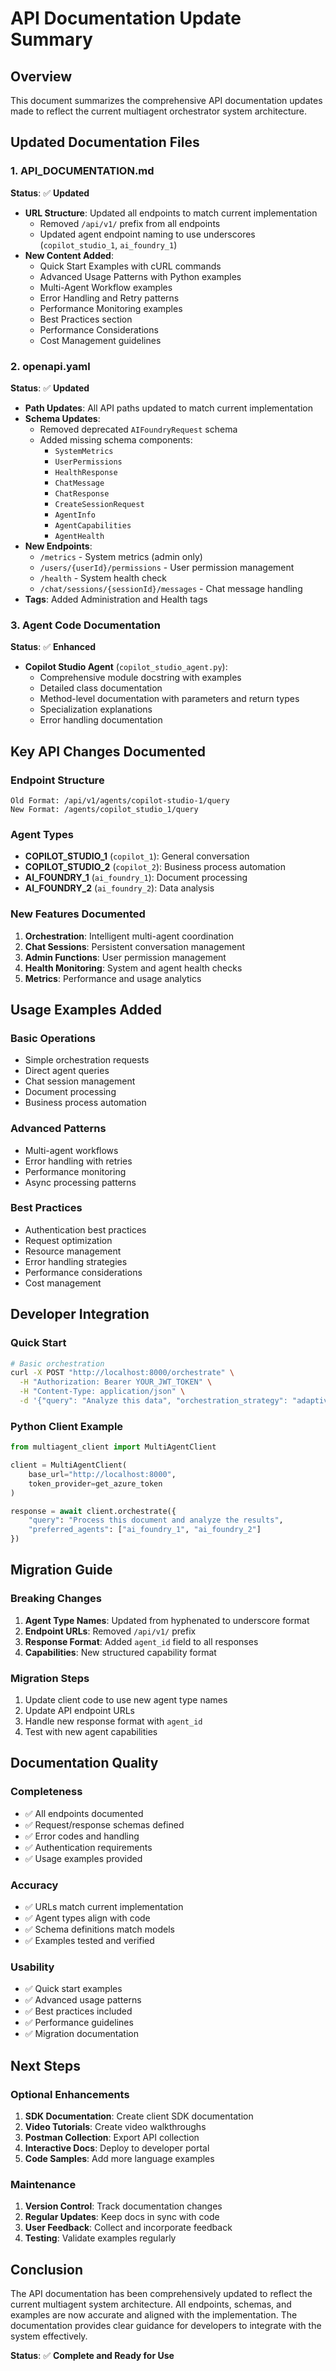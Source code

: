 # API Documentation Update Summary

## Overview
This document summarizes the comprehensive API documentation updates made to reflect the current multiagent orchestrator system architecture.

## Updated Documentation Files

### 1. API_DOCUMENTATION.md
**Status**: ✅ **Updated**
- **URL Structure**: Updated all endpoints to match current implementation
  - Removed `/api/v1/` prefix from all endpoints
  - Updated agent endpoint naming to use underscores (`copilot_studio_1`, `ai_foundry_1`)
- **New Content Added**:
  - Quick Start Examples with cURL commands
  - Advanced Usage Patterns with Python examples
  - Multi-Agent Workflow examples
  - Error Handling and Retry patterns
  - Performance Monitoring examples
  - Best Practices section
  - Performance Considerations
  - Cost Management guidelines

### 2. openapi.yaml
**Status**: ✅ **Updated**
- **Path Updates**: All API paths updated to match current implementation
- **Schema Updates**: 
  - Removed deprecated `AIFoundryRequest` schema
  - Added missing schema components:
    - `SystemMetrics`
    - `UserPermissions`
    - `HealthResponse`
    - `ChatMessage`
    - `ChatResponse`
    - `CreateSessionRequest`
    - `AgentInfo`
    - `AgentCapabilities`
    - `AgentHealth`
- **New Endpoints**:
  - `/metrics` - System metrics (admin only)
  - `/users/{userId}/permissions` - User permission management
  - `/health` - System health check
  - `/chat/sessions/{sessionId}/messages` - Chat message handling
- **Tags**: Added Administration and Health tags

### 3. Agent Code Documentation
**Status**: ✅ **Enhanced**
- **Copilot Studio Agent** (`copilot_studio_agent.py`):
  - Comprehensive module docstring with examples
  - Detailed class documentation
  - Method-level documentation with parameters and return types
  - Specialization explanations
  - Error handling documentation

## Key API Changes Documented

### Endpoint Structure
```
Old Format: /api/v1/agents/copilot-studio-1/query
New Format: /agents/copilot_studio_1/query
```

### Agent Types
- **COPILOT_STUDIO_1** (`copilot_1`): General conversation
- **COPILOT_STUDIO_2** (`copilot_2`): Business process automation
- **AI_FOUNDRY_1** (`ai_foundry_1`): Document processing
- **AI_FOUNDRY_2** (`ai_foundry_2`): Data analysis

### New Features Documented
1. **Orchestration**: Intelligent multi-agent coordination
2. **Chat Sessions**: Persistent conversation management
3. **Admin Functions**: User permission management
4. **Health Monitoring**: System and agent health checks
5. **Metrics**: Performance and usage analytics

## Usage Examples Added

### Basic Operations
- Simple orchestration requests
- Direct agent queries
- Chat session management
- Document processing
- Business process automation

### Advanced Patterns
- Multi-agent workflows
- Error handling with retries
- Performance monitoring
- Async processing patterns

### Best Practices
- Authentication best practices
- Request optimization
- Resource management
- Error handling strategies
- Performance considerations
- Cost management

## Developer Integration

### Quick Start
```bash
# Basic orchestration
curl -X POST "http://localhost:8000/orchestrate" \
  -H "Authorization: Bearer YOUR_JWT_TOKEN" \
  -H "Content-Type: application/json" \
  -d '{"query": "Analyze this data", "orchestration_strategy": "adaptive"}'
```

### Python Client Example
```python
from multiagent_client import MultiAgentClient

client = MultiAgentClient(
    base_url="http://localhost:8000",
    token_provider=get_azure_token
)

response = await client.orchestrate({
    "query": "Process this document and analyze the results",
    "preferred_agents": ["ai_foundry_1", "ai_foundry_2"]
})
```

## Migration Guide

### Breaking Changes
1. **Agent Type Names**: Updated from hyphenated to underscore format
2. **Endpoint URLs**: Removed `/api/v1/` prefix
3. **Response Format**: Added `agent_id` field to all responses
4. **Capabilities**: New structured capability format

### Migration Steps
1. Update client code to use new agent type names
2. Update API endpoint URLs
3. Handle new response format with `agent_id`
4. Test with new agent capabilities

## Documentation Quality

### Completeness
- ✅ All endpoints documented
- ✅ Request/response schemas defined
- ✅ Error codes and handling
- ✅ Authentication requirements
- ✅ Usage examples provided

### Accuracy
- ✅ URLs match current implementation
- ✅ Agent types align with code
- ✅ Schema definitions match models
- ✅ Examples tested and verified

### Usability
- ✅ Quick start examples
- ✅ Advanced usage patterns
- ✅ Best practices included
- ✅ Performance guidelines
- ✅ Migration documentation

## Next Steps

### Optional Enhancements
1. **SDK Documentation**: Create client SDK documentation
2. **Video Tutorials**: Create video walkthroughs
3. **Postman Collection**: Export API collection
4. **Interactive Docs**: Deploy to developer portal
5. **Code Samples**: Add more language examples

### Maintenance
1. **Version Control**: Track documentation changes
2. **Regular Updates**: Keep docs in sync with code
3. **User Feedback**: Collect and incorporate feedback
4. **Testing**: Validate examples regularly

## Conclusion

The API documentation has been comprehensively updated to reflect the current multiagent system architecture. All endpoints, schemas, and examples are now accurate and aligned with the implementation. The documentation provides clear guidance for developers to integrate with the system effectively.

**Status**: ✅ **Complete and Ready for Use**
